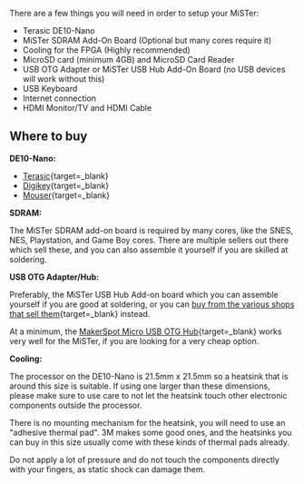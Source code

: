 There are a few things you will need in order to setup your MiSTer:

* Terasic DE10-Nano
* MiSTer SDRAM Add-On Board (Optional but many cores require it)
* Cooling for the FPGA (Highly recommended)
* MicroSD card (minimum 4GB) and MicroSD Card Reader
* USB OTG Adapter or MiSTer USB Hub Add-On Board (no USB devices will work without this)
* USB Keyboard
* Internet connection
* HDMI Monitor/TV and HDMI Cable

## Where to buy
**DE10-Nano:**

* [Terasic](http://de10-nano.terasic.com){target=_blank}
* [Digikey](https://www.digikey.com/en/products/detail/terasic-inc/P0496/6817231){target=_blank}
* [Mouser](https://www.mouser.com/ProductDetail/Terasic-Technologies/P0496?qs=sGAEpiMZZMug%252BNZZT2EIMybLXjFfYtXHeZj9cpOi%2FsY%3D){target=_blank}

**SDRAM:**

The MiSTer SDRAM add-on board is required by many cores, like the SNES, NES, Playstation, and Game Boy cores. There are multiple sellers out there which sell these, and you can also assemble it yourself if you are skilled at soldering.

**USB OTG Adapter/Hub:**

Preferably, the MiSTer USB Hub Add-on board which you can assemble yourself if you are good at soldering, or you can [buy from the various shops that sell them](http://127.0.0.1:8000/MkDocs_MiSTer/basics/addons/#where-to-buy){target=_blank} instead.

At a minimum, the [MakerSpot Micro USB OTG Hub](https://www.amazon.com/MakerSpot-Accessories-Charging-Extension-Raspberry/dp/B01JL837X8){target=_blank} works very well for the MiSTer, if you are looking for a very cheap option.

**Cooling:**

The processor on the DE10-Nano is 21.5mm x 21.5mm so a heatsink that is around this size is suitable. If using one larger than these dimensions, please make sure to use care to not let the heatsink touch other electronic components outside the processor.

There is no mounting mechanism for the heatsink, you will need to use an "adhesive thermal pad". 3M makes some good ones, and the heatsinks you can buy in this size usually come with these kinds of thermal pads already.

Do not apply a lot of pressure and do not touch the components directly with your fingers, as static shock can damage them.
